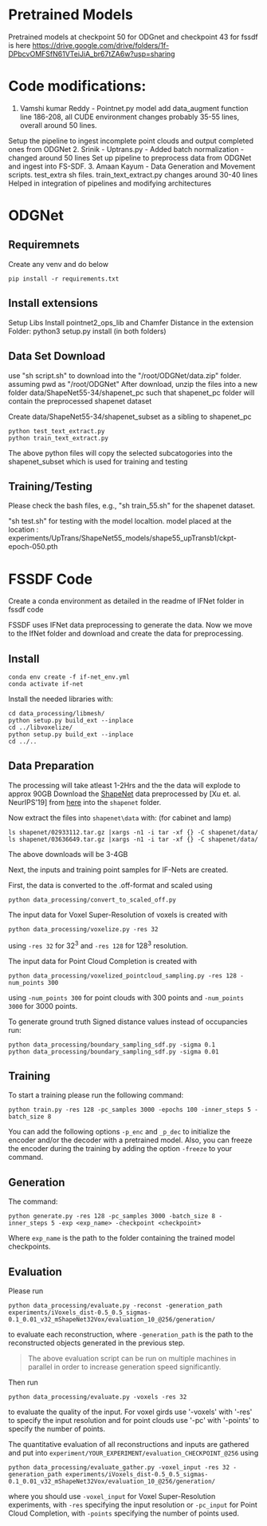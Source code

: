 # Pretrained Models
Pretrained models at checkpoint 50 for ODGnet and checkpoint 43 for fssdf
is here https://drive.google.com/drive/folders/1f-DPbcvOMFSfN61VTeiJiA_br67tZA6w?usp=sharing


# Code modifications:
1. Vamshi kumar Reddy - Pointnet.py model add data_augment function
line 186-208, all CUDE environment changes probably 35-55 lines,  overall around 50 lines.

Setup the pipeline to ingest incomplete point clouds and output completed ones from ODGNet
2. Srinik - Uptrans.py - Added batch normalization - changed around 50 lines
Set up pipeline to preprocess data from ODGNet and ingest into FS-SDF. 
3. Amaan Kayum - Data Generation and Movement scripts. test_extra sh files. train_text_extract.py
changes around 30-40 lines
Helped in integration of pipelines and modifying architectures


# ODGNet
## Requiremnets
Create any venv and do below
```
pip install -r requirements.txt
```

## Install extensions 
Setup Libs
Install pointnet2_ops_lib and Chamfer Distance in the extension Folder:
python3 setup.py install (in both folders)

## Data Set Download
use "sh script.sh" to download into the "/root/ODGNet/data.zip" folder. assuming pwd as "/root/ODGNet"
After download, unzip the files into a new folder data/ShapeNet55-34/shapenet_pc such that shapenet_pc folder will contain the preprocessed shapenet dataset

Create data/ShapeNet55-34/shapenet_subset as a sibling to shapenet_pc

```
python test_text_extract.py
python train_text_extract.py
```

The above python files will copy the selected subcatogories into the shapenet_subset which is used for training and testing

## Training/Testing
Please check the bash files, e.g., "sh train_55.sh" for the shapenet dataset.

"sh test.sh" for testing with the model localtion.
model placed at the location : experiments/UpTrans/ShapeNet55_models/shape55_upTransb1/ckpt-epoch-050.pth

# FSSDF Code
Create a conda environment as detailed in the readme of IFNet folder in fssdf code

FSSDF uses IFNet data preprocessing to generate the data. Now we move to the IfNet folder
and download and create the data for preprocessing.

## Install
```
conda env create -f if-net_env.yml
conda activate if-net
```

Install the needed libraries with:
```
cd data_processing/libmesh/
python setup.py build_ext --inplace
cd ../libvoxelize/
python setup.py build_ext --inplace
cd ../..
```

## Data Preparation

The processing will take atleast 1-2Hrs and the the data will explode to approx 90GB 
Download the [ShapeNet](https://www.shapenet.org/) data preprocessed by [Xu et. al. NeurIPS'19] from [here](https://drive.google.com/drive/folders/1QGhDW335L7ra31uw5U-0V7hB-viA0JXr)
into the `shapenet` folder.

Now extract the files into `shapenet\data` with: (for cabinet and lamp)

```
ls shapenet/02933112.tar.gz |xargs -n1 -i tar -xf {} -C shapenet/data/
ls shapenet/03636649.tar.gz |xargs -n1 -i tar -xf {} -C shapenet/data/
```
The above downloads will be 3-4GB

Next, the inputs and training point samples for IF-Nets are created. 

First, the data is converted to the .off-format and scaled using
```
python data_processing/convert_to_scaled_off.py
```

The input data for Voxel Super-Resolution of voxels is created with
```
python data_processing/voxelize.py -res 32
```
using `-res 32` for 32<sup>3</sup> and `-res 128` for 128<sup>3</sup> resolution.

The input data for Point Cloud Completion is created with
```
python data_processing/voxelized_pointcloud_sampling.py -res 128 -num_points 300
```
using `-num_points 300` for point clouds with 300 points and `-num_points 3000` for 3000 points.



To generate ground truth Signed distance values instead of occupancies run:
```
python data_processing/boundary_sampling_sdf.py -sigma 0.1
python data_processing/boundary_sampling_sdf.py -sigma 0.01
```
## Training
 To start a training please run  the following command:
 ````
 python train.py -res 128 -pc_samples 3000 -epochs 100 -inner_steps 5 -batch_size 8

````
  You can add the following  options `-p_enc` and `_p_dec` to initialize the encoder and/or the decoder with a pretrained model. Also, you can freeze the encoder during the training by adding the option  `-freeze` to your command. 

## Generation

The command:

````
python generate.py -res 128 -pc_samples 3000 -batch_size 8 -inner_steps 5 -exp <exp_name> -checkpoint <checkpoint>  
````
Where `exp_name` is the path to the folder containing the trained model checkpoints.

## Evaluation
Please run

```
python data_processing/evaluate.py -reconst -generation_path experiments/iVoxels_dist-0.5_0.5_sigmas-0.1_0.01_v32_mShapeNet32Vox/evaluation_10_@256/generation/
```
to evaluate each reconstruction, where `-generation_path` is the path to the reconstructed objects generated in the previous step.
> The above evaluation script can be run on multiple machines in parallel in order to increase generation speed significantly.

Then run
```
python data_processing/evaluate.py -voxels -res 32
```
 to evaluate the quality of the input. For voxel girds use '-voxels' with '-res' to specify the input resolution and for point clouds use '-pc' with '-points' to specify the number of points.

The quantitative evaluation of all reconstructions and inputs are gathered and put into `experiment/YOUR_EXPERIMENT/evaluation_CHECKPOINT_@256` using

```
python data_processing/evaluate_gather.py -voxel_input -res 32 -generation_path experiments/iVoxels_dist-0.5_0.5_sigmas-0.1_0.01_v32_mShapeNet32Vox/evaluation_10_@256/generation/
```
where you should use `-voxel_input` for Voxel Super-Resolution experiments, with `-res` specifying the input resolution or `-pc_input` for Point Cloud Completion, with `-points` specifying the number of points used.
